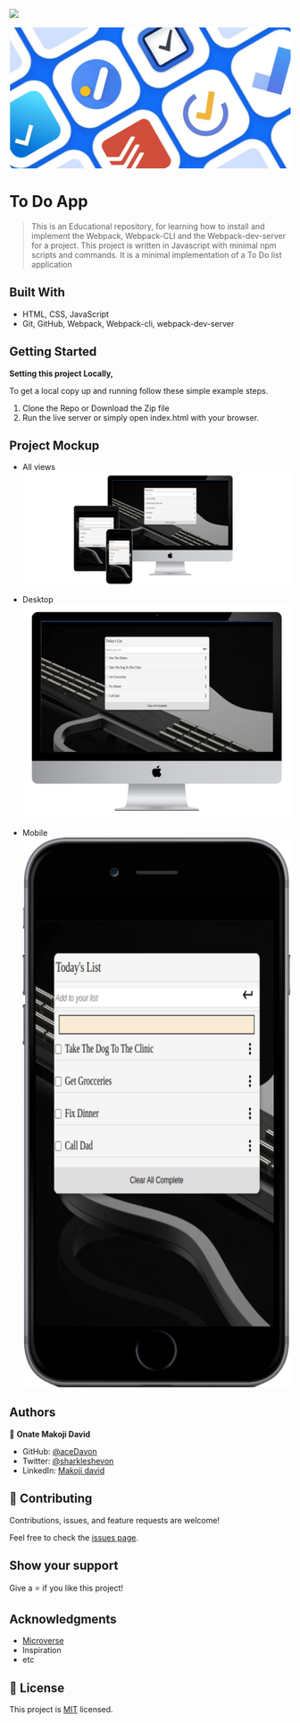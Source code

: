 ![](https://img.shields.io/badge/Microverse-blueviolet)

![](./src/img/todo.jpg)

# To Do App

> This is an Educational repository, for learning how to install and implement the Webpack, Webpack-CLI and the Webpack-dev-server for a project. This project is written in Javascript with minimal npm scripts and commands. It is a minimal implementation of a To Do list application

## Built With

- HTML, CSS, JavaScript
- Git, GitHub, Webpack, Webpack-cli, webpack-dev-server

## Getting Started

**Setting this project Locally,**

To get a local copy up and running follow these simple example steps.

1. Clone the Repo or Download the Zip file
2. Run the live server or simply open index.html with your browser.

## Project Mockup

- All views
  ![](./src/img/3-devices-black.png)

- Desktop
  ![](<./src/img/desktop%20(1).png>)

- Mobile
  ![](./src/img/mobile-black.png)

## Authors

👤 **Onate Makoji David**

- GitHub: [@aceDavon](https://github.com/acedavon)
- Twitter: [@sharkleshevon](https://twitter.com/sharkleshevon)
- LinkedIn: [Makoji david](https://linkedin.com/in/linkedinhandle)

## 🤝 Contributing

Contributions, issues, and feature requests are welcome!

Feel free to check the [issues page](../../issues/).

## Show your support

Give a ⭐️ if you like this project!

## Acknowledgments

- [Microverse](https://microverse.org)
- Inspiration
- etc

## 📝 License

This project is [MIT](./MIT.md) licensed.
